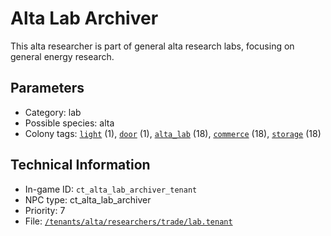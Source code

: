 # Alta Lab Archiver

This alta researcher is part of general alta research labs, focusing on general energy research.

## Parameters

- Category: lab
- Possible species: alta
- Colony tags: [`light`](https://ceterai.github.io/MyEnternia/Wiki/Tags/Light) (1), [`door`](https://ceterai.github.io/MyEnternia/Wiki/Tags/Door) (1), [`alta_lab`](https://ceterai.github.io/MyEnternia/Wiki/Tags/AltaLab) (18), [`commerce`](https://ceterai.github.io/MyEnternia/Wiki/Tags/Commerce) (18), [`storage`](https://ceterai.github.io/MyEnternia/Wiki/Tags/Storage) (18)

## Technical Information

- In-game ID: `ct_alta_lab_archiver_tenant`
- NPC type: ct_alta_lab_archiver
- Priority: 7
- File: [`/tenants/alta/researchers/trade/lab.tenant`](https://github.com/Ceterai/Enternia/blob/main/tenants/alta/researchers/trade/lab.tenant)
